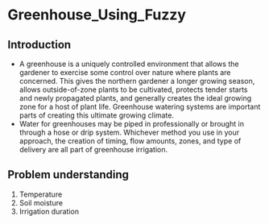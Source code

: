 # Greenhouse_Using_Fuzzy
## Introduction
* A greenhouse is a uniquely controlled environment that allows the gardener to exercise some control over nature where plants are concerned. This gives the northern gardener a longer growing season, allows outside-of-zone plants to be cultivated, protects tender starts and newly propagated plants, and generally creates the ideal growing zone for a host of plant life. Greenhouse watering systems are important parts of creating this ultimate growing climate.
* Water for greenhouses may be piped in professionally or brought in through a hose or drip system. Whichever method you use in your approach, the creation of timing, flow amounts, zones, and type of delivery are all part of greenhouse irrigation.

## Problem understanding
1. Temperature
2. Soil moisture
3. Irrigation duration

